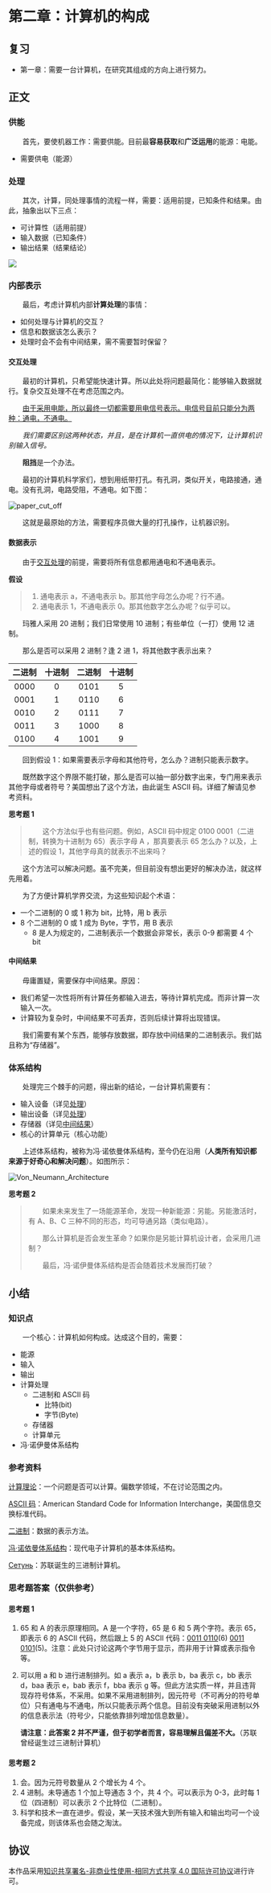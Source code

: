# 第二章：计算机的构成

## 复习

- 第一章：需要一台计算机，在研究其组成的方向上进行努力。

## 正文

### 供能

　　首先，要使机器工作：需要供能。目前最**容易获取**和**广泛运用**的能源：电能。

- 需要供电（能源）

### 处理

　　其次，计算，同处理事情的流程一样，需要：适用前提，已知条件和结果。由此，抽象出以下三点：

- 可计算性（适用前提）
- 输入数据（已知条件）
- 输出结果（结果结论）

![](https://raw.githubusercontent.com/TinySnow/GithubImageHosting/main/blog/technology/cs-teaching/flow-calculatable.webp)

### 内部表示

　　最后，考虑计算机内部**计算处理**的事情：

- 如何处理与计算机的交互？
- 信息和数据该怎么表示？
- 处理时会不会有中间结果，需不需要暂时保留？

#### 交互处理

　　最初的计算机，只希望能快速计算。所以此处将问题最简化：能够输入数据就行。复杂交互处理不在考虑范围之内。

　　<u>由于采用电能，所以最终一切都需要用电信号表示。电信号目前只能分为两种：通电，不通电。</u>

　　*我们需要区别这两种状态，并且，是在计算机一直供电的情况下，让计算机识别输入信号。*

　　**阻挡**是一个办法。

　　最初的计算机科学家们，想到用纸带打孔。有孔洞，类似开关，电路接通，通电。没有孔洞，电路受阻，不通电。如下图：

![paper_cut_off](https://raw.githubusercontent.com/TinySnow/GithubImageHosting/main/blog/technology/cs-teaching/paper-cut-off.webp)

　　这就是最原始的方法，需要程序员做大量的打孔操作，让机器识别。

#### 数据表示

　　由于[交互处理](#交互处理)的前提，需要将所有信息都用通电和不通电表示。

**假设**

> 1. 通电表示 a，不通电表示 b。那其他字母怎么办呢？行不通。
> 2. 通电表示 1，不通电表示 0。那其他数字怎么办呢？似乎可以。

　　玛雅人采用 20 进制；我们日常使用 10 进制；有些单位（一打）使用 12 进制。

　　那么是否可以采用 2 进制？逢 2 进 1，将其他数字表示出来？

| 二进制 | 十进制 | 二进制 | 十进制 |
| :----: | :----: | :----: | :----: |
| 0000   | 0      | 0101   | 5      |
| 0001   | 1      | 0110   | 6      |
| 0010   | 2      | 0111   | 7      |
| 0011   | 3      | 1000   | 8      |
| 0100   | 4      | 1001   | 9      |

　　回到假设 1：如果需要表示字母和其他符号，怎么办？进制只能表示数字。

　　既然数字这个界限不能打破，那么是否可以抽一部分数字出来，专门用来表示其他字母或者符号？美国想出了这个方法，由此诞生 ASCII 码。详细了解请见参考资料。

**思考题 1**

> 　　这个方法似乎也有些问题。例如，ASCII 码中规定 0100 0001（二进制，转换为十进制为 65）表示字母 A ，那真要表示 65 怎么办？以及，上述的假设 1，其他字母真的就表示不出来吗？

　　这个方法可以解决问题。虽不完美，但目前没有想出更好的解决办法，就这样先用着。

　　为了方便计算机学界交流，为这些知识起个术语：

- 一个二进制的 0 或 1 称为 bit，比特，用 b 表示
- 8 个二进制的 0 或 1 成为 Byte，字节，用 B 表示
  - 8 是人为规定的，二进制表示一个数据会非常长，表示 0-9 都需要 4 个 bit

#### 中间结果

　　毋庸置疑，需要保存中间结果。原因：

- 我们希望一次性将所有计算任务都输入进去，等待计算机完成。而非计算一次输入一次。
- 计算较为复杂时，中间结果不可丢弃，否则后续计算将出现错误。

　　我们需要有某个东西，能够存放数据，即存放中间结果的二进制表示。我们姑且称为“存储器”。

### 体系结构

　　处理完三个棘手的问题，得出新的结论，一台计算机需要有：

- 输入设备（详见[处理](#处理)）
- 输出设备（详见[处理](#处理)）
- 存储器（详见[中间结果](#中间结果)）
- 核心的计算单元（核心功能）

　　上述体系结构，被称为冯·诺依曼体系结构，至今仍在沿用（**人类所有知识都来源于好奇心和解决问题**）。如图所示：

![Von_Neumann_Architecture](https://raw.githubusercontent.com/TinySnow/GithubImageHosting/main/blog/technology/cs-teaching/von_neumann-architecture.webp)

**思考题 2**

> 　　如果未来发生了一场能源革命，发现一种新能源：另能。另能激活时，有 A、B、C 三种不同的形态，均可导通另路（类似电路）。
>
> 　　那么计算机是否会发生革命？如果你是另能计算机设计者，会采用几进制？
>
> 　　最后，冯·诺伊曼体系结构是否会随着技术发展而打破？

## 小结

### 知识点

　　一个核心：计算机如何构成。达成这个目的，需要：

- 能源
- 输入
- 输出
- 计算处理
  - 二进制和 ASCII 码
    - 比特(bit)
    - 字节(Byte)
  - 存储器
  - 计算单元
- 冯·诺伊曼体系结构

### 参考资料

[计算理论](https://zh.m.wikipedia.org/zh-cn/%E8%AE%A1%E7%AE%97%E7%90%86%E8%AE%BA)：一个问题是否可以计算。偏数学领域，不在讨论范围之内。

[ASCII 码](https://zh.m.wikipedia.org/zh-cn/ASCII)：American Standard Code for Information Interchange，美国信息交换标准代码。

[二进制](https://zh.m.wikipedia.org/zh-cn/%E4%BA%8C%E8%BF%9B%E5%88%B6)：数据的表示方法。

[冯·诺依曼体系结构](https://zh.wikipedia.org/zh-cn/%E5%86%AF%C2%B7%E8%AF%BA%E4%BC%8A%E6%9B%BC%E7%BB%93%E6%9E%84)：现代电子计算机的基本体系结构。

[Сетунь](https://zh.m.wikipedia.org/zh-cn/%D0%A1%D0%B5%D1%82%D1%83%D0%BD%D1%8C)：苏联诞生的三进制计算机。

### 思考题答案（仅供参考）

#### 思考题 1

  1. 65 和 A 的表示原理相同。A 是一个字符，65 是 6 和 5 两个字符。表示 65，即表示 6 的 ASCII 代码，然后跟上 5 的 ASCII 代码：<u>0011 0110</u>(6) <u>0011 0101</u>(5)。注意：此处只讨论这两个字节用于显示，而非用于计算或表示指令等。

  2. 可以用 a 和 b 进行进制排列。如 a 表示 a，b 表示 b，ba 表示 c，bb 表示 d，baa 表示 e，bab 表示 f，bba 表示 g 等。但此方法实质一样，并且违背现存符号体系，不采用。如果不采用进制排列，因元符号（不可再分的符号单位）只有通电与不通电，所以只能表示两个信息。目前没有突破采用进制以外的信息表示法（符号少，只能依靠排列增加信息数量）。

     **请注意：此答案 2 并不严谨，但于初学者而言，容易理解且偏差不大。**（苏联曾经诞生过三进制计算机）

#### 思考题 2

1. 会。因为元符号数量从 2 个增长为 4 个。
2. 4 进制。未导通态 1 个加上导通态 3 个，共 4 个。可以表示为 0-3，此时每 1 位（四进制）可以表示 2 个比特位（二进制）。
3. 科学和技术一直在进步。假设，某一天技术强大到所有输入和输出均可一个设备完成，则该体系也会随之淘汰。

## 协议

本作品采用[知识共享署名-非商业性使用-相同方式共享 4.0 国际许可协议](https://creativecommons.org/licenses/by-nc-sa/4.0/deed.zh)进行许可。